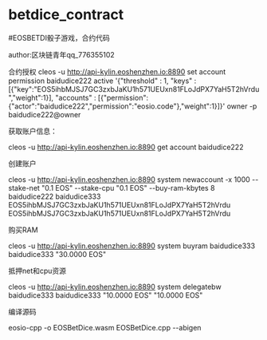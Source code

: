 # betdice_contract

#EOSBETDI骰子游戏，合约代码

author:区块链青年qq_776355102

合约授权
cleos -u http://api-kylin.eoshenzhen.io:8890 set account permission baidudice222 active '{"threshold" : 1, "keys" : [{"key":"EOS5ihbMJSJ7GC3zxbJaKU1h571UEUxn81FLoJdPX7YaH5T2hVrdu","weight":1}], "accounts" : [{"permission":{"actor":"baidudice222","permission":"eosio.code"},"weight":1}]}' owner -p baidudice222@owner



获取账户信息：

cleos -u http://api-kylin.eoshenzhen.io:8890 get account baidudice222

创建账户

cleos -u http://api-kylin.eoshenzhen.io:8890 system newaccount -x 1000 --stake-net "0.1 EOS" --stake-cpu "0.1 EOS" --buy-ram-kbytes 8 baidudice222 baidudice333 EOS5ihbMJSJ7GC3zxbJaKU1h571UEUxn81FLoJdPX7YaH5T2hVrdu EOS5ihbMJSJ7GC3zxbJaKU1h571UEUxn81FLoJdPX7YaH5T2hVrdu

购买RAM

cleos -u http://api-kylin.eoshenzhen.io:8890 system buyram baidudice333 baidudice333 "30.0000 EOS"

抵押net和cpu资源

cleos -u http://api-kylin.eoshenzhen.io:8890 system delegatebw baidudice333 baidudice333  "10.0000 EOS" "10.0000 EOS"

编译源码

eosio-cpp -o EOSBetDice.wasm EOSBetDice.cpp --abigen
